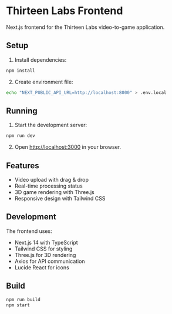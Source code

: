 # Thirteen Labs Frontend

Next.js frontend for the Thirteen Labs video-to-game application.

## Setup

1. Install dependencies:
```bash
npm install
```

2. Create environment file:
```bash
echo "NEXT_PUBLIC_API_URL=http://localhost:8000" > .env.local
```

## Running

1. Start the development server:
```bash
npm run dev
```

2. Open [http://localhost:3000](http://localhost:3000) in your browser.

## Features

- Video upload with drag & drop
- Real-time processing status
- 3D game rendering with Three.js
- Responsive design with Tailwind CSS

## Development

The frontend uses:
- Next.js 14 with TypeScript
- Tailwind CSS for styling
- Three.js for 3D rendering
- Axios for API communication
- Lucide React for icons

## Build

```bash
npm run build
npm start
``` 